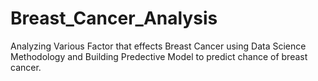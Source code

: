 # Breast_Cancer_Analysis
 Analyzing Various Factor that effects Breast Cancer using Data Science Methodology and Building Predective Model to predict chance of breast cancer.
